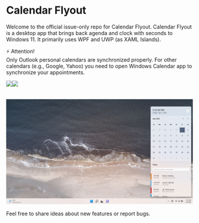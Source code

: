 # Calendar Flyout

Welcome to the official issue-only repo for Calendar Flyout. Calendar Flyout is a desktop app that brings back agenda and clock with seconds to Windows 11. It primarily uses WPF and UWP (as XAML Islands).

⚡ Attention!  
Only Outlook personal calendars are synchronized properly. For other calendars (e.g., Google, Yahoo) you need to open Windows Calendar app to synchronize your appointments.

<a href="https://www.microsoft.com/store/apps/9P2B3PLJXH3V">
<img src="https://store-images.s-microsoft.com/image/apps.62153.14334149631656514.f496fa2e-a7e4-49d2-b0dc-85cf2d5bae8a.50dc31b7-05eb-40e5-9dbb-567181ed5550" width=80/><img src="https://getbadgecdn.azureedge.net/images/English_L.png" height=80 /></a>
<br><br>

![](images/CalendarFlyoutHero.png)  

Feel free to share ideas about new features or report bugs.
